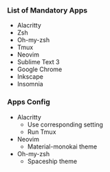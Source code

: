 ### List of Mandatory Apps

-   Alacritty
-   Zsh
-   Oh-my-zsh
-   Tmux
-   Neovim
-   Sublime Text 3
-   Google Chrome
-   Inkscape
-   Insomnia

### Apps Config

-   Alacritty
    -   Use corresponding setting
    -   Run Tmux
-   Neovim
    -   Material-monokai theme
-   Oh-my-zsh
    -   Spaceship theme
